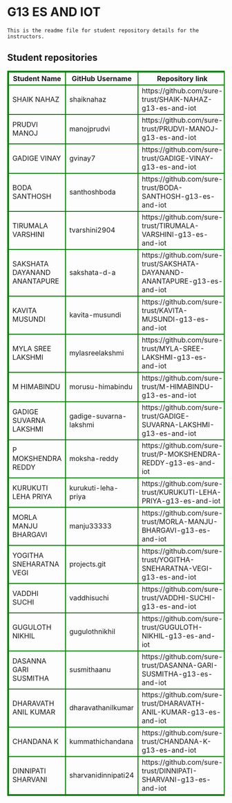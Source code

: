 # G13 ES AND IOT
    This is the readme file for student repository details for the instructors.
## Student repositories 
<table style="border : 2px solid green; width:100%;">
<tr >
<th style="border : 2px solid green;">Student Name</th>
<th style="border : 2px solid green;">GitHub Username</th>
<th style="border : 2px solid green;">Repository link</th>
</tr>
<tr style="border : 2px solid green;">
<td style="border : 2px solid green;">SHAIK NAHAZ</td> 

<td style="border : 2px solid green;">shaiknahaz</td> 

<td style="border : 2px solid green;">https://github.com/sure-trust/SHAIK-NAHAZ-g13-es-and-iot</td> 
</tr>

<tr style="border : 2px solid green;">
<td style="border : 2px solid green;">PRUDVI MANOJ</td> 

<td style="border : 2px solid green;">manojprudvi</td> 

<td style="border : 2px solid green;">https://github.com/sure-trust/PRUDVI-MANOJ-g13-es-and-iot</td> 
</tr>

<tr style="border : 2px solid green;">
<td style="border : 2px solid green;">GADIGE VINAY</td> 

<td style="border : 2px solid green;">gvinay7</td> 

<td style="border : 2px solid green;">https://github.com/sure-trust/GADIGE-VINAY-g13-es-and-iot</td> 
</tr>

<tr style="border : 2px solid green;">
<td style="border : 2px solid green;">BODA SANTHOSH</td> 

<td style="border : 2px solid green;">santhoshboda</td> 

<td style="border : 2px solid green;">https://github.com/sure-trust/BODA-SANTHOSH-g13-es-and-iot</td> 
</tr>

<tr style="border : 2px solid green;">
<td style="border : 2px solid green;">TIRUMALA VARSHINI</td> 

<td style="border : 2px solid green;">tvarshini2904</td> 

<td style="border : 2px solid green;">https://github.com/sure-trust/TIRUMALA-VARSHINI-g13-es-and-iot</td> 
</tr>

<tr style="border : 2px solid green;">
<td style="border : 2px solid green;">SAKSHATA DAYANAND ANANTAPURE</td> 

<td style="border : 2px solid green;">sakshata-d-a</td> 

<td style="border : 2px solid green;">https://github.com/sure-trust/SAKSHATA-DAYANAND-ANANTAPURE-g13-es-and-iot</td> 
</tr>

<tr style="border : 2px solid green;">
<td style="border : 2px solid green;">KAVITA MUSUNDI</td> 

<td style="border : 2px solid green;">kavita-musundi</td> 

<td style="border : 2px solid green;">https://github.com/sure-trust/KAVITA-MUSUNDI-g13-es-and-iot</td> 
</tr>

<tr style="border : 2px solid green;">
<td style="border : 2px solid green;">MYLA SREE LAKSHMI</td> 

<td style="border : 2px solid green;">mylasreelakshmi</td> 

<td style="border : 2px solid green;">https://github.com/sure-trust/MYLA-SREE-LAKSHMI-g13-es-and-iot</td> 
</tr>

<tr style="border : 2px solid green;">
<td style="border : 2px solid green;">M HIMABINDU</td> 

<td style="border : 2px solid green;">morusu-himabindu</td> 

<td style="border : 2px solid green;">https://github.com/sure-trust/M-HIMABINDU-g13-es-and-iot</td> 
</tr>

<tr style="border : 2px solid green;">
<td style="border : 2px solid green;">GADIGE SUVARNA LAKSHMI</td> 

<td style="border : 2px solid green;">gadige-suvarna-lakshmi</td> 

<td style="border : 2px solid green;">https://github.com/sure-trust/GADIGE-SUVARNA-LAKSHMI-g13-es-and-iot</td> 
</tr>

<tr style="border : 2px solid green;">
<td style="border : 2px solid green;">P MOKSHENDRA REDDY</td> 

<td style="border : 2px solid green;">moksha-reddy</td> 

<td style="border : 2px solid green;">https://github.com/sure-trust/P-MOKSHENDRA-REDDY-g13-es-and-iot</td> 
</tr>

<tr style="border : 2px solid green;">
<td style="border : 2px solid green;">KURUKUTI LEHA PRIYA</td> 

<td style="border : 2px solid green;">kurukuti-leha-priya</td> 

<td style="border : 2px solid green;">https://github.com/sure-trust/KURUKUTI-LEHA-PRIYA-g13-es-and-iot</td> 
</tr>

<tr style="border : 2px solid green;">
<td style="border : 2px solid green;">MORLA MANJU BHARGAVI</td> 

<td style="border : 2px solid green;">manju33333</td> 

<td style="border : 2px solid green;">https://github.com/sure-trust/MORLA-MANJU-BHARGAVI-g13-es-and-iot</td> 
</tr>

<tr style="border : 2px solid green;">
<td style="border : 2px solid green;">YOGITHA SNEHARATNA VEGI</td> 

<td style="border : 2px solid green;">projects.git</td> 

<td style="border : 2px solid green;">https://github.com/sure-trust/YOGITHA-SNEHARATNA-VEGI-g13-es-and-iot</td> 
</tr>

<tr style="border : 2px solid green;">
<td style="border : 2px solid green;">VADDHI SUCHI</td> 

<td style="border : 2px solid green;">vaddhisuchi</td> 

<td style="border : 2px solid green;">https://github.com/sure-trust/VADDHI-SUCHI-g13-es-and-iot</td> 
</tr>

<tr style="border : 2px solid green;">
<td style="border : 2px solid green;">GUGULOTH NIKHIL</td> 

<td style="border : 2px solid green;">gugulothnikhil</td> 

<td style="border : 2px solid green;">https://github.com/sure-trust/GUGULOTH-NIKHIL-g13-es-and-iot</td> 
</tr>

<tr style="border : 2px solid green;">
<td style="border : 2px solid green;">DASANNA GARI SUSMITHA</td> 

<td style="border : 2px solid green;">susmithaanu</td> 

<td style="border : 2px solid green;">https://github.com/sure-trust/DASANNA-GARI-SUSMITHA-g13-es-and-iot</td> 
</tr>

<tr style="border : 2px solid green;">
<td style="border : 2px solid green;">DHARAVATH ANIL KUMAR</td> 

<td style="border : 2px solid green;">dharavathanilkumar</td> 

<td style="border : 2px solid green;">https://github.com/sure-trust/DHARAVATH-ANIL-KUMAR-g13-es-and-iot</td> 
</tr>

<tr style="border : 2px solid green;">
<td style="border : 2px solid green;">CHANDANA K</td> 

<td style="border : 2px solid green;">kummathichandana</td> 

<td style="border : 2px solid green;">https://github.com/sure-trust/CHANDANA-K-g13-es-and-iot</td> 
</tr>

<tr style="border : 2px solid green;">
<td style="border : 2px solid green;">DINNIPATI SHARVANI</td> 

<td style="border : 2px solid green;">sharvanidinnipati24</td> 

<td style="border : 2px solid green;">https://github.com/sure-trust/DINNIPATI-SHARVANI-g13-es-and-iot</td> 
</tr>

